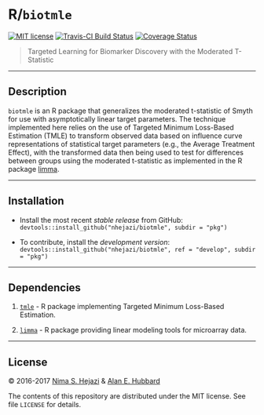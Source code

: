 # R/`biotmle`

[![MIT
license](http://img.shields.io/badge/license-MIT-brightgreen.svg)](http://opensource.org/licenses/MIT)
[![Travis-CI Build
Status](https://travis-ci.org/nhejazi/tmlelimma.svg)](https://travis-ci.org/nhejazi/tmlelimma)
[![Coverage
Status](https://coveralls.io/repos/github/nhejazi/limmatmle/badge.svg?branch=master)](https://coveralls.io/github/nhejazi/tmlelimma?branch=master)

> Targeted Learning for Biomarker Discovery with the Moderated T-Statistic

---

## Description

`biotmle` is an R package that generalizes the moderated t-statistic of Smyth
for use with asymptotically linear target parameters. The technique implemented
here relies on the use of Targeted Minimum Loss-Based Estimation (TMLE) to
transform observed data based on influence curve representations of statistical
target parameters (e.g., the Average Treatment Effect), with the transformed
data then being used to test for differences between groups using the moderated
t-statistic as implemented in the R package
[limma](https://bioconductor.org/packages/release/bioc/html/limma.html).

---

## Installation

- Install the most recent _stable release_ from GitHub:
  `devtools::install_github("nhejazi/biotmle", subdir = "pkg")`

- To contribute, install the _development version_:
  `devtools::install_github("nhejazi/biotmle", ref = "develop", subdir = "pkg")`

---

## Dependencies

1. [`tmle`](https://cran.r-project.org/web/packages/tmle/index.html) - R
    package implementing Targeted Minimum Loss-Based Estimation.

2. [`limma`](https://bioconductor.org/packages/release/bioc/html/limma.html) -
    R package providing linear modeling tools for microarray data.

---

## License

&copy; 2016-2017 [Nima S. Hejazi](http://nimahejazi.org) & [Alan E.
Hubbard](https://ahubb40.github.io)

The contents of this repository are distributed under the MIT license. See file
`LICENSE` for details.
